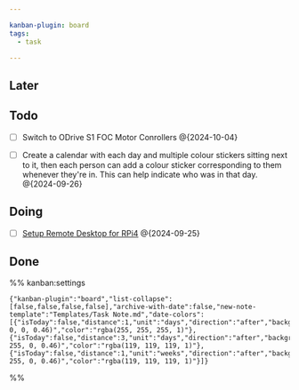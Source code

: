 ```yaml
---

kanban-plugin: board
tags:
  - task

---
```


## Later



## Todo

- [ ] Switch to ODrive S1 FOC Motor Conrollers @{2024-10-04}
- [ ] Create a calendar with each day and multiple colour stickers sitting next to it, then each person can add a colour sticker corresponding to them whenever they're in. This can help indicate who was in that day. @{2024-09-26}


## Doing

- [ ] [Setup Remote Desktop for RPi4](Project/Tasks/Setup%20Remote%20Desktop%20for%20RPi4.md) @{2024-09-25}


## Done





%% kanban:settings
```
{"kanban-plugin":"board","list-collapse":[false,false,false,false],"archive-with-date":false,"new-note-template":"Templates/Task Note.md","date-colors":[{"isToday":false,"distance":1,"unit":"days","direction":"after","backgroundColor":"rgba(255, 0, 0, 0.46)","color":"rgba(255, 255, 255, 1)"},{"isToday":false,"distance":3,"unit":"days","direction":"after","backgroundColor":"rgba(250, 255, 0, 0.46)","color":"rgba(119, 119, 119, 1)"},{"isToday":false,"distance":1,"unit":"weeks","direction":"after","backgroundColor":"rgba(28, 255, 0, 0.46)","color":"rgba(119, 119, 119, 1)"}]}
```
%%
